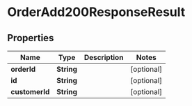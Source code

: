 

# OrderAdd200ResponseResult


## Properties

Name | Type | Description | Notes
------------ | ------------- | ------------- | -------------
**orderId** | **String** |  |  [optional]
**id** | **String** |  |  [optional]
**customerId** | **String** |  |  [optional]



